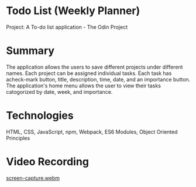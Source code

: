 # Todo List (Weekly Planner)

Project: A To-do list application - The Odin Project

# Summary 

The application allows the users to save different projects under different names. Each
project can be assigned individual tasks. Each task has acheck-mark button, title, description, time, date, and an importance button. The application's home menu allows the user to view their tasks catogorized by date, week, and importance. 

# Technologies 

HTML, CSS, JavaScript, npm, Webpack, ES6 Modules, Object Oriented Principles


# Video Recording


[screen-capture.webm](https://user-images.githubusercontent.com/104875261/214674445-6e13fa85-7068-4e92-ab64-b7bec22ebf78.webm)
